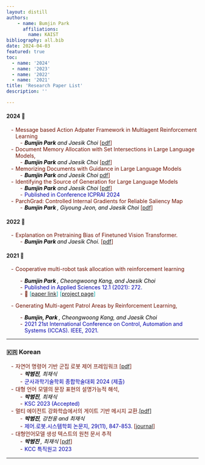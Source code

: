 ```yaml
---
layout: distill
authors: 
    - name: Bumjin Park
      affiliations:
        name: KAIST
bibliography: all.bib
date: 2024-04-03
featured: true
toc:
  - name: '2024'
  - name: '2023'
  - name: '2022'
  - name: '2021'
title: 'Research Paper List'
description: ''

---
```

<style>
  ul { list-style-type: "- "; }
  li {color:#6f1000; font-weight:400;}
  strong {font-weight:700}
  i {color:black}
  </style>

<h4 id='2024' >2024 🌸 </h4>

* Message based Action Adpater Framework in Multiagent Reinforcement Learning
   *  <i>  <strong>Bumjin Park</strong> and Jaesik Choi </i> [[pdf](https://drive.google.com/file/d/1hX2616u-BdJ-04cUnDq2FAfan7mxlmaT/view?usp=sharing)]
* Document Memory Allocation with Set Intersections in Large Language Models, 
   *  <i> <strong>Bumjin Park</strong> and Jaesik Choi </i> [[pdf](https://drive.google.com/file/d/1LtM3HetpCO6O_exr99UQdpFGUXe5oN6V/view?usp=sharing)] 
* Memorizing Documents with Guidance in Large Language Models
   * <i><strong>Bumjin Park</strong> and Jaesik Choi </i>  [pdf](https://drive.google.com/file/d/1eMXQKlSGJEFmdn1lmz0jGbGTKtSwKzpa/view?usp=sharing)] 
* Identifying the Source of Generation for Large Language Models
   *   <i> <strong>Bumjin Park</strong> and Jaesik Choi </i> [[pdf](https://drive.google.com/file/d/1pdtxDgWIBN5shBs7_-ORUay0DilsK_sS/view?usp=drive_link)]  
   *  <tag style='color:#0000AA;'>  Published in Conference ICPRAI 2024 </tag>
* ParchGrad: Controlled Internal Gradients for Reliable Saliency Map 
   * <i>  <strong>Bumjin Park </strong>, Giyoung Jeon, and Jaesik Choi </i> [[pdf](https://drive.google.com/file/d/1E_7MIQFcM3livmezMwD1fHmz6gwHm4j1/view?usp=sharing)]


<h4 id='2022' > 2022 📖 </h4>

* Explanation on Pretraining Bias of Finetuned Vision Transformer. 
  *  <i>  <strong> Bumjin Park  </strong> and Jaesik Choi. </i>  [[pdf](https://arxiv.org/abs/2211.15428)]

<h4 id='2021' > 2021 🌱 </h4>


* Cooperative multi-robot task allocation with reinforcement learning<d-cite key="park2021cooperative" ></d-cite>
  *  <i>  <strong> Bumjin Park </strong>, Cheongwoong Kang, and Jaesik Choi </i>  
  * <tag style='color:#0000AA;'> Published in Applied Sciences 12.1 (2021): 272. </tag> 
  * 🔗 <span style='color:#00AAAA;' markdown="1">  [[paper link](https://www.mdpi.com/2076-3417/12/1/272)] </span>  <span style='color:#00AAAA;' markdown="1">  [[project page](https://fxnnxc.github.io/side_papers/multirobot_allocation//)] </span> 

* Generating Multi-agent Patrol Areas by Reinforcement Learning, 
  * <i> <strong> Bumjin, Park </strong>  , Cheongwoong Kang, and Jaesik Choi </i>   
  * <tag style='color:#0000AA;'> 2021 21st International Conference on Control, Automation and Systems (ICCAS). IEEE, 2021.</tag> 


---

### 🇰🇷  Korean 

* 자연어 명령어 기반 군집 로봇 제어 프레임워크 [[pdf](https://1drv.ms/b/s!Asr4ZEBiKgSuiywOixrreWotSWL9?e=bKGOaC)] 
  *  <i><strong> 박범진</strong>, 최재식 </i>
  * <tag style='color:#0000AA;'> 군사과학기술학회 종합학술대회 2024 (제출) </tag>
* 대형 언어 모델의 문장 표현의 설명가능적 해석, 
  *  <i><strong> 박범진</strong>, 최재식 </i> 
  * <tag style='color:#0000AA;'> KSC 2023 (Accepted) </tag>
* 멀티 에이전트 강화학습에서의 게이트 기반 메시지 교환.[[pdf]](https://drive.google.com/file/d/1icI0qQpRqa1pQPypUuVgmG7xhvlXmlQv/view)
  * <i><strong> 박범진</strong>, 강천웅 and 최재식 </i>  
  * <tag style='color:#0000AA;'> 제어.로봇.시스템학회 논문지, 29(11), 847-853.  </tag>  [[journal](https://www.kci.go.kr/kciportal/ci/sereArticleSearch/ciSereArtiView.kci?sereArticleSearchBean.artiId=ART003013340)]
* 대형언어모델 생성 텍스트의 원천 문서 추적 
    * <i> <strong> 박범진 </strong>, 최재식 </i> [[pdf](https://drive.google.com/file/d/1P_PNXe1vjrrlVOQdvJ0H8DnH6ncY-xTf/view?usp=drive_link)] 
    * <tag style='color:#0000AA;'> KCC 특직원고 2023 </tag>

---

